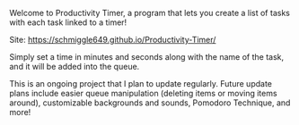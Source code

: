 Welcome to Productivity Timer, a program that lets you create a list of tasks with each task linked to a timer!

Site: https://schmiggle649.github.io/Productivity-Timer/

Simply set a time in minutes and seconds along with the name of the task, and it will be added into the queue.

This is an ongoing project that I plan to update regularly.
Future update plans include easier queue manipulation (deleting items or moving items around), customizable backgrounds and sounds, Pomodoro Technique, and more!